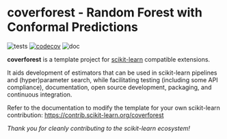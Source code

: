coverforest - Random Forest with Conformal Predictions
============================================================

![tests](https://github.com/scikit-learn-contrib/coverforest/actions/workflows/python-app.yml/badge.svg)
[![codecov](https://codecov.io/gh/scikit-learn-contrib/coverforest/graph/badge.svg?token=L0XPWwoPLw)](https://codecov.io/gh/scikit-learn-contrib/coverforest)
![doc](https://github.com/scikit-learn-contrib/coverforest/actions/workflows/deploy-gh-pages.yml/badge.svg)

**coverforest** is a template project for [scikit-learn](https://scikit-learn.org)
compatible extensions.

It aids development of estimators that can be used in scikit-learn pipelines and
(hyper)parameter search, while facilitating testing (including some API compliance),
documentation, open source development, packaging, and continuous integration.

Refer to the documentation to modify the template for your own scikit-learn
contribution: https://contrib.scikit-learn.org/coverforest

*Thank you for cleanly contributing to the scikit-learn ecosystem!*
